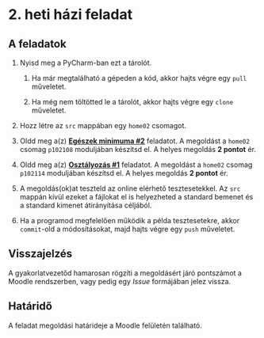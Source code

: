 # 2. heti házi feladat

## A feladatok

1. Nyisd meg a PyCharm-ban ezt a tárolót.

    1. Ha már megtalálható a gépeden a kód, akkor hajts végre egy `pull` műveletet.
    
    1. Ha még nem töltötted le a tárolót, akkor hajts végre egy `clone` műveletet.
    
1. Hozz létre az `src` mappában egy `home02` csomagot.

1. Oldd meg a(z) [**Egészek minimuma #2**](https://viskillz.inf.unideb.hu/prog/#/?exercise=P102108&page=sheet) feladatot. A megoldást a `home02` csomag `p102108` moduljában készítsd el. A helyes megoldás **2 pontot** ér.

1. Oldd meg a(z) [**Osztályozás #1**](https://viskillz.inf.unideb.hu/prog/#/?exercise=P102114&page=sheet) feladatot. A megoldást a `home02` csomag `p102114` moduljában készítsd el. A helyes megoldás **2 pontot** ér.

1. A megoldás(ok)at teszteld az online elérhető tesztesetekkel. Az `src` mappán kívül ezeket a fájlokat el is helyezheted a standard bemenet és a standard kimenet átirányítása céljából.

1. Ha a programod megfelelően működik a példa tesztesetekre, akkor `commit`-old a módosításokat, majd hajts végre egy `push` műveletet.

## Visszajelzés

A gyakorlatvezetőd hamarosan rögzíti a megoldásért járó pontszámot a Moodle rendszerben, vagy pedig egy *Issue* formájában jelez vissza.

## Határidő

A feladat megoldási határideje a Moodle felületén található.
        